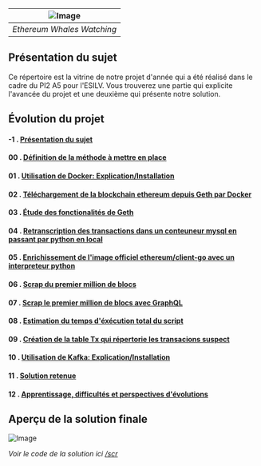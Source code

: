 
| ![Image](img/baleines.jpg) |
|:--:|
| *Ethereum Whales Watching* |


## Présentation du sujet 

Ce répertoire est la vitrine de notre projet d'année qui a été réalisé dans le cadre du PI2 A5 pour l'ESILV. Vous trouverez une partie qui explicite l'avancée du projet et une deuxième qui présente notre solution.

## Évolution du projet

#### -1 . [ Présentation du sujet](gettingTechnical/-1_presentationSujet.md)
#### 00 . [ Définition de la méthode à mettre en place](gettingTechnical/00_prequelle.md)
#### 01 . [ Utilisation de Docker: Explication/Installation](gettingTechnical/01_installDocker.md)
#### 02 . [ Téléchargement de la blockchain ethereum depuis Geth par Docker](gettingTechnical/02_dockerGeth.md)
#### 03 . [ Étude des fonctionalités de Geth](gettingTechnical/03_explorationGeth.md)
#### 04 . [ Retranscription des transactions dans un conteuneur mysql en passant par python en local](gettingTechnical/04_gethToMysql.md)
#### 05 . [ Enrichissement de l'image officiel ethereum/client-go avec un interpreteur python](gettingTechnical/05_enrichGethImageWithPython.md)
#### 06 . [ Scrap du premier million de blocs](gettingTechnical/06_firstConsequantScrap.md)
#### 07 . [ Scrap le premier million de blocs avec GraphQL](gettingTechnical/07_sameButFaster.md)
#### 08 . [ Estimation du temps d'éxécution total du script](gettingTechnical/08_estimationForFollowingBlockScrap.md)
#### 09 . [ Création de la table Tx qui répertorie les transacions suspect](gettingTechnical/09_createTableTX.md)
#### 10 . [ Utilisation de Kafka: Explication/Installation](gettingTechnical/10_includeKafka.md)
#### 11 . [ Solution retenue](gettingTechnical/11_partialSolution.md)
#### 12 . [ Apprentissage, difficultés et perspectives d'évolutions](gettingTechnical/12_difficulties&Evolutions.md)

## Aperçu de la solution finale

![Image](img/solution.gif)

*Voir le code de la solution ici [/scr](src)*








